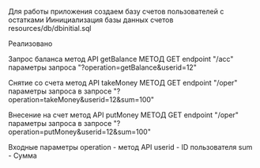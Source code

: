 Для работы приложения создаем базу счетов пользователей с остатками
Иинициализация базы данных счетов resources/db/dbinitial.sql

Реализовано

Запрос баланса метод API getBalance 
МЕТОД GET
endpoint "/acc"
параметры  запроса "?operation=getBalance&userid=12"

Снятие со счета метод API takeMoney 
МЕТОД GET
endpoint "/oper"
параметры запроса в запросе "?operation=takeMoney&userid=12&sum=100"

Внесение на счет метод API putMoney 
МЕТОД GET
endpoint "/oper"
параметры запроса в запросе "?operation=putMoney&userid=12&sum=100"

Входные параметры
operation - метод API
userid - ID пользователя
sum - Сумма